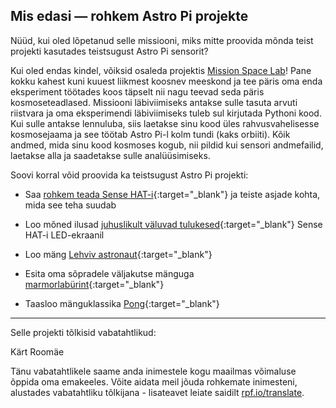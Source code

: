 ## Mis edasi — rohkem Astro Pi projekte

Nüüd, kui oled lõpetanud selle missiooni, miks mitte proovida mõnda teist projekti kasutades teistsugust Astro Pi sensorit?

Kui oled endas kindel, võiksid osaleda projektis [Mission Space Lab](https://astro-pi.org/missions/space-lab/)! Pane kokku kahest kuni kuuest liikmest koosnev meeskond ja tee päris oma enda eksperiment töötades koos täpselt nii nagu teevad seda päris kosmoseteadlased. Missiooni läbiviimiseks antakse sulle tasuta arvuti riistvara ja oma eksperimendi läbiviimiseks tuleb sul kirjutada Pythoni kood. Kui sulle antakse lennuluba, siis laetakse sinu kood üles rahvusvahelisesse kosmosejaama ja see töötab Astro Pi-l kolm tundi (kaks orbiiti). Kõik andmed, mida sinu kood kosmoses kogub, nii pildid kui sensori andmefailid, laetakse alla ja saadetakse sulle analüüsimiseks.

Soovi korral võid proovida ka teistsugust Astro Pi projekti:

+ Saa [rohkem teada Sense HAT-i](https://projects.raspberrypi.org/et-EE/projects/getting-started-with-the-sense-hat){:target="_blank"} ja teiste asjade kohta, mida see teha suudab

+ Loo mõned ilusad [juhuslikult väluvad tulukesed](https://projects.raspberrypi.org/et-EE/projects/sense-hat-random-sparkles){:target="_blank"} Sense HAT-i LED-ekraanil

+ Loo mäng [Lehviv astronaut](https://projects.raspberrypi.org/et-EE/projects/flappy-astronaut){:target="_blank"}

+ Esita oma sõpradele väljakutse mänguga [marmorlabürint](https://projects.raspberrypi.org/et-EE/projects/sense-hat-marble-maze){:target="_blank"}

+ Taasloo mänguklassika [Pong](https://projects.raspberrypi.org/et-EE/projects/sense-hat-pong){:target="_blank"}

***

Selle projekti tõlkisid vabatahtlikud:

Kärt Roomäe

Tänu vabatahtlikele saame anda inimestele kogu maailmas võimaluse õppida oma emakeeles. Võite aidata meil jõuda rohkemate inimesteni, alustades vabatahtliku tõlkijana - lisateavet leiate saidilt [rpf.io/translate](https://rpf.io/translate).